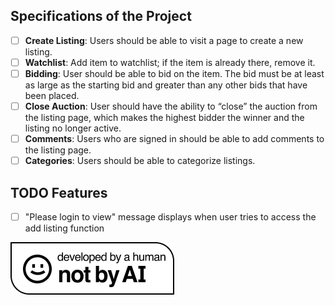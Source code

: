 ## Specifications of the Project

- [ ] **Create Listing**: Users should be able to visit a page to create a new listing.
- [ ] **Watchlist**: Add item to watchlist; if the item is already there, remove it.
- [ ] **Bidding**: User should be able to bid on the item. The bid must be at least as large as the starting bid and greater than any other bids that have been placed.
- [ ] **Close Auction**: User should have the ability to “close” the auction from the listing page, which makes the highest bidder the winner and the listing no longer active.
- [ ] **Comments**: Users who are signed in should be able to add comments to the listing page.
- [ ] **Categories**: Users should be able to categorize listings.

## TODO Features
- [ ] "Please login to view" message displays when user tries to access the add listing function

  
![not-by-ai](commerce/assets/not.png)
